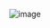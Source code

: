 ![image](https://user-images.githubusercontent.com/36649115/42434902-a4d0a2e4-8309-11e8-9070-d9168aac3f5b.png)
